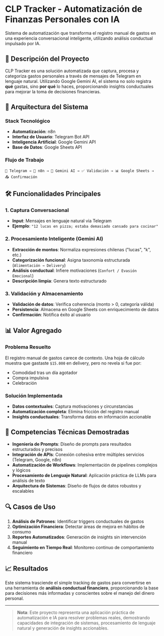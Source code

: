 # CLP Tracker - Automatización de Finanzas Personales con IA

Sistema de automatización que transforma el registro manual de gastos en una experiencia conversacional inteligente, utilizando análisis conductual impulsado por IA.

## 🚀 Descripción del Proyecto

CLP Tracker es una solución automatizada que captura, procesa y categoriza gastos personales a través de mensajes de Telegram en lenguaje natural. Utilizando Google Gemini AI, el sistema no solo registra **qué** gastas, sino **por qué** lo haces, proporcionando insights conductuales para mejorar la toma de decisiones financieras.

## 🔧 Arquitectura del Sistema

### Stack Tecnológico
- **Automatización**: n8n
- **Interfaz de Usuario**: Telegram Bot API
- **Inteligencia Artificial**: Google Gemini API
- **Base de Datos**: Google Sheets API

### Flujo de Trabajo

```
📱 Telegram → 🤖 n8n → 🧠 Gemini AI → ✅ Validación → 📊 Google Sheets → 📤 Confirmación
```

## 🛠️ Funcionalidades Principales

### 1. Captura Conversacional
- **Input**: Mensajes en lenguaje natural via Telegram
- **Ejemplo**: `"12 lucas en pizza; estaba demasiado cansado para cocinar"`

### 2. Procesamiento Inteligente (Gemini AI)
- **Extracción de montos**: Normaliza expresiones chilenas ("lucas", "k", etc.)
- **Categorización funcional**: Asigna taxonomía estructurada (`Alimentación → Delivery`)
- **Análisis conductual**: Infiere motivaciones (`Confort / Evasión Emocional`)
- **Descripción limpia**: Genera texto estructurado

### 3. Validación y Almacenamiento
- **Validación de datos**: Verifica coherencia (monto > 0, categoría válida)
- **Persistencia**: Almacena en Google Sheets con enriquecimiento de datos
- **Confirmación**: Notifica éxito al usuario

## 📊 Valor Agregado

### Problema Resuelto
El registro manual de gastos carece de contexto. Una hoja de cálculo muestra que gastaste `$15.000` en delivery, pero no revela si fue por:
- Comodidad tras un día agotador
- Compra impulsiva
- Celebración

### Solución Implementada
- **Datos contextuales**: Captura motivaciones y circunstancias
- **Automatización completa**: Elimina fricción del registro manual
- **Insights conductuales**: Transforma datos en información accionable

## 🎯 Competencias Técnicas Demostradas

- **Ingeniería de Prompts**: Diseño de prompts para resultados estructurados y precisos
- **Integración de APIs**: Conexión cohesiva entre múltiples servicios (Telegram, Google, n8n)
- **Automatización de Workflows**: Implementación de pipelines complejos y lógicos
- **Procesamiento de Lenguaje Natural**: Aplicación práctica de LLMs para análisis de texto
- **Arquitectura de Sistemas**: Diseño de flujos de datos robustos y escalables

## 🔍 Casos de Uso

1. **Análisis de Patrones**: Identificar triggers conductuales de gastos
2. **Optimización Financiera**: Detectar áreas de mejora en hábitos de consumo
3. **Reportes Automatizados**: Generación de insights sin intervención manual
4. **Seguimiento en Tiempo Real**: Monitoreo continuo de comportamiento financiero

## 📈 Resultados

Este sistema trasciende el simple tracking de gastos para convertirse en una herramienta de **análisis conductual financiero**, proporcionando la base para decisiones más informadas y conscientes sobre el manejo del dinero personal.

---

> **Nota**: Este proyecto representa una aplicación práctica de automatización e IA para resolver problemas reales, demostrando capacidades de integración de sistemas, procesamiento de lenguaje natural y generación de insights accionables.